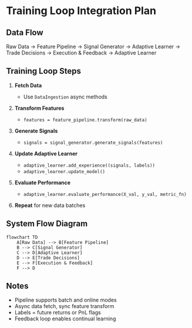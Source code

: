 # Training Loop Integration Plan

## Data Flow

Raw Data → Feature Pipeline → Signal Generator → Adaptive Learner → Trade Decisions → Execution & Feedback → Adaptive Learner

## Training Loop Steps

1. **Fetch Data**  
   - Use `DataIngestion` async methods

2. **Transform Features**  
   - `features = feature_pipeline.transform(raw_data)`

3. **Generate Signals**  
   - `signals = signal_generator.generate_signals(features)`

4. **Update Adaptive Learner**  
   - `adaptive_learner.add_experience((signals, labels))`  
   - `adaptive_learner.update_model()`

5. **Evaluate Performance**  
   - `adaptive_learner.evaluate_performance(X_val, y_val, metric_fn)`

6. **Repeat** for new data batches

## System Flow Diagram

```mermaid
flowchart TD
    A[Raw Data] --> B[Feature Pipeline]
    B --> C[Signal Generator]
    C --> D[Adaptive Learner]
    D --> E[Trade Decisions]
    E --> F[Execution & Feedback]
    F --> D
```

## Notes

- Pipeline supports batch and online modes  
- Async data fetch, sync feature transform  
- Labels = future returns or PnL flags  
- Feedback loop enables continual learning